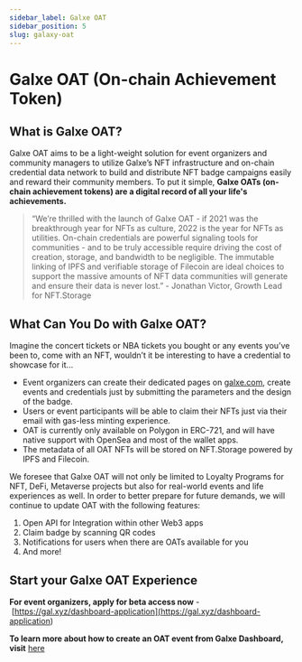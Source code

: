 ```yaml
---
sidebar_label: Galxe OAT
sidebar_position: 5
slug: galaxy-oat
---
```

# Galxe OAT (On-chain Achievement Token)

## What is Galxe OAT?

Galxe OAT aims to be a light-weight solution for event organizers and community managers to utilize Galxe’s NFT infrastructure and on-chain credential data network to build and distribute NFT badge campaigns easily and reward their community members. To put it simple, **Galxe OATs (on-chain achievement tokens) are a digital record of all your life's achievements.**

> “We’re thrilled with the launch of Galxe OAT - if 2021 was the breakthrough year for NFTs as culture, 2022 is the year for NFTs as utilities. On-chain credentials are powerful signaling tools for communities - and to be truly accessible require driving the cost of creation, storage, and bandwidth to be negligible. The immutable linking of IPFS and verifiable storage of Filecoin are ideal choices to support the massive amounts of NFT data communities will generate and ensure their data is never lost.” - Jonathan Victor, Growth Lead for NFT.Storage

## What Can You Do with Galxe OAT?

Imagine the concert tickets or NBA tickets you bought or any events you’ve been to, come with an NFT, wouldn’t it be interesting to have a credential to showcase for it...

* Event organizers can create their dedicated pages on [galxe.com](http://galxe.com/), create events and credentials just by submitting the parameters and the design of the badge.
* Users or event participants will be able to claim their NFTs just via their email with gas-less minting experience.
* OAT is currently only available on Polygon in ERC-721, and will have native support with OpenSea and most of the wallet apps.
* The metadata of all OAT NFTs will be stored on NFT.Storage powered by IPFS and Filecoin.

We foresee that Galxe OAT will not only be limited to Loyalty Programs for NFT, DeFi, Metaverse projects but also for real-world events and life experiences as well. In order to better prepare for future demands, we will continue to update OAT with the following features:

1. Open API for Integration within other Web3 apps
2. Claim badge by scanning QR codes
3. Notifications for users when there are OATs available for you
4. And more!

## Start your Galxe OAT Experience

**For event organizers, apply for beta access now** - [](https://gal.xyz/application)[https://gal.xyz/dashboard-application](<https://gal.xyz/dashboard-application>)

**To learn more about how to create an OAT event from Galxe Dashboard, visit** [here](https://docs.galxe.com/guide/dashboard-tutorial/step-4-kickstart-campaign)